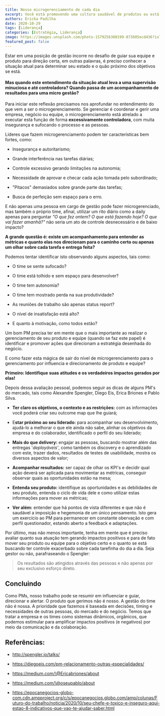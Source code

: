 ```yaml
---
title: Nosso microgerenciamento de cada dia
excerpt: Você está promovendo uma cultura saudável de produtos ou está apenas exaltando o microgerenciando
authors: Éricka Padilha
date: 2020-10-29
tags: [Liderança]
categories: [Estratégia, Liderança]
image: https://images.unsplash.com/photo-1579256308199-873605ecd436?ixlib=rb-1.2.1&ixid=eyJhcHBfaWQiOjEyMDd9&auto=format&fit=crop&w=976&q=80
featured_post: false
---
```


Estar em uma posição de gestão incorre no desafio de guiar sua equipe e
produto para direção certa, em outras palavras, é preciso conhecer a
situação atual para determinar seu estado e o quão próximo dos objetivos
se está.

#### Mas quando este entendimento da situação atual leva a uma supervisão minuciosa e até controladora? Quando passa de um acompanhamento de resultados para uma micro gestão?

Para iniciar este reflexão precisamos nos aprofundar no entendimento do
que vem a ser o microgerenciamento. Se gerenciar é coordenar e gerir uma
empresa, negócio ou equipe, o microgerenciamento está atrelado a
executar esta função de forma **excessivamente controladora**, com muita
insegurança e sufocando o processo e as pessoas.

Líderes que fazem microgerenciamento podem ter características bem
fortes, como:

-   Insegurança e autoritarismo;

-   Grande interferência nas tarefas diárias;

-   Controle excessivo gerando limitações na autonomia;

-   Necessidade de aprovar e checar cada ação tomada pelo subordinado;

-   "Pitacos" demasiados sobre grande parte das tarefas;

-   Busca de perfeição sem espaço para o erro.

E não apenas uma pessoa em cargo de gestão pode fazer microgerenciado,
mas também o próprio time, afinal, utilizar um rito diário como a daily
apenas para perguntar *"O que fez ontem? O que está fazendo hoje? O que
vai fazer amanhã?"* não seria um ato de controle desnecessário e de
baixo impacto?

**A grande questão é: existe um acompanhamento para entender as métricas
e quanto elas nos direcionam para o caminho certo ou apenas um olhar
sobre cada tarefa e entrega feita?**

Podemos tentar identificar isto observando alguns aspectos, tais como:

-   O time se sente sufocado?

-   O time está tolhido e sem espaço para desenvolver?

-   O time tem autonomia?

-   O time tem mostrado perda na sua produtividade?

-   As reuniões de trabalho são apenas status report?

-   O nível de insatisfação está alto?

-   E quanto à motivação, como todos estão?

Um bom PM precisa ter em mente que o mais importante ao realizar o
gerenciamento de seu produto e equipe (quando se faz este papel) é
identificar e promover ações que direcionam a estratégia desenhada do
negócio.

E como fazer esta mágica de sair do nível de microgerenciamento para o
gerenciamento por influencia e direcionamento de produto e equipe?

**Primeiro: Identifique suas atitudes e os verdadeiros impactos gerados
por elas!**

Depois dessa avaliação pessoal, podemos seguir as dicas de alguns PM's
do mercado, tais como Alexandre Spengler, Diego Eis, Erica Briones e
Pablo Silva.

-   **Ter claro os objetivos, o contexto e as restrições:** com as
    informações você poderá criar seu outcome map que lhe guiará;

-   E**star próximo ao seu liderado:** para acompanhar seu
    desenvolvimento, ajudá-lo a melhorar o que ele ainda não sabe,
    alinhar os objetivos da empresa e do colaborador, identificado o
    perfil do seu liderado;

-   **Mais do que delivery:** engajar as pessoas, buscando mostrar além
    das entregas '*deployáveis'*, como também os discovery e o
    aprendizado com este, trazer dados, resultados de testes de
    usabilidade, mostra os diversos aspectos de valor;

-   **Acompanhar resultados:** ser capaz de olhar os KPI's e decidir
    qual ação deverá ser aplicada para movimentar as métricas, conseguir
    observar quais as oportunidades estão na mesa;

-   **Entenda seu produto:** identifique as oportunidades e as
    debilidades de seu produto, entenda o ciclo de vida dele e como
    utilizar estas informações para mover as métricas;

-   **Ver além:** entender que há pontos de vista diferentes e que não é
    saudável a imposição e hegemonia de um único pensamento. Isto gera
    um exercício ao PM para permanecer em constante obervação e com
    perfil questionador, estando aberto a feedback e adaptações.

Por último, mas não menos importante, tenha em mente que é preciso
avaliar quanto sua atuação tem gerando impactos positivos e para de fato
mover seu produto ou equipe para o objetivo certo e o quanto se está
buscando ter controle exacerbado sobre cada tarefinha do dia a dia. Seja
gestor ou não, parafraseando o Spengler:

> Os resultados são atingidos através das pessoas e não apenas por seu
> exclusivo esforço direto.

Concluindo
----------

Como PMs, nosso trabalho pode se resumir em influenciar e guiar,
direcionar e alertar. O produto que gerimos não é nosso. A gestão do
time não é nossa. A prioridade que fazemos é baseada em decisões, timing
e necessidades de outras pessoas, do mercado e do negócio. Temos que
tratar a empresa e os times como sistemas dinâmicos, orgânicos, que
podemos estimular para amplificar impactos positivos (e negativos) por
meio da comunicação e da colaboração.


Referências:
------------

-   http://spengler.io/talks/

-   https://diegoeis.com/pm-relacionamento-outras-especialidades/

-   https://medium.com/\@Ericabriones/about

-   https://medium.com/\@oseupablo/about

-   https://epocanegocios-globo-com.cdn.ampproject.org/c/s/epocanegocios.globo.com/amp/colunas/Futuro-do-trabalho/noticia/2020/10/seu-chefe-e-toxico-e-inseguro-aqui-estao-8-indicativos-que-vao-te-ajudar-saber.html